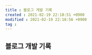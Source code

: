```yaml
---
title : 블로그 개발 기록
created : 2021-02-19 22:18:51 +0900
modified : 2021-02-19 22:18:56 +0900
tag : 
---
```

## 블로그 개발 기록
